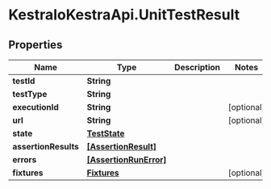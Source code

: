 # KestraIoKestraApi.UnitTestResult

## Properties

Name | Type | Description | Notes
------------ | ------------- | ------------- | -------------
**testId** | **String** |  | 
**testType** | **String** |  | 
**executionId** | **String** |  | [optional] 
**url** | **String** |  | [optional] 
**state** | [**TestState**](TestState.md) |  | 
**assertionResults** | [**[AssertionResult]**](AssertionResult.md) |  | 
**errors** | [**[AssertionRunError]**](AssertionRunError.md) |  | 
**fixtures** | [**Fixtures**](Fixtures.md) |  | [optional] 


